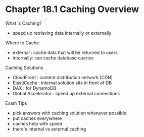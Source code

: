 # Chapter 18.1 Caching Overview

What is Caching?
- speed up retrieving data internally or externally

Where to Cache
- external : cache data that will be returned to users
- internally: can cache database queries

Caching Solutions
- CloudFront : content distribution network (CDN)
- ElastiCache : internal solution sits in front of DB
- DAX : for DynamoDB
- Global Accelerator : speed up external connections

Exam Tips
- pick answers with caching solution whenever possible
- put caches everywhere
- caches help with speed
- there's internal vs external caching
